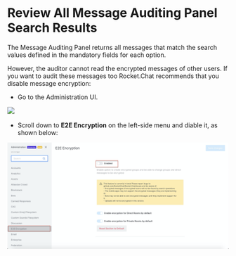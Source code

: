 # Review All Message Auditing Panel Search Results

The Message Auditing Panel returns all messages that match the search values defined in the mandatory fields for each option.

However, the auditor cannot read the encrypted messages of other users. If you want to audit these messages too Rocket.Chat recommends that you disable message encryption:

* Go to the Administration UI.

![](<../../.gitbook/assets/image (297).png>)

* Scroll down to **E2E Encryption** on the left-side menu and diable it, as shown below:

![](<../../.gitbook/assets/image (303) (2) (2) (2) (2) (2) (2) (2) (1) (1) (1).png>)
